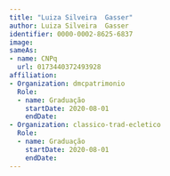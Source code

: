 ```yaml
---
title: "Luiza Silveira  Gasser"
author: Luiza Silveira  Gasser
identifier: 0000-0002-8625-6837
image: 
sameAs:
- name: CNPq
  url: 0173440372493928
affiliation:
- Organization: dmcpatrimonio
  Role:
  - name: Graduação
    startDate: 2020-08-01
    endDate: 
- Organization: classico-trad-ecletico
  Role:
  - name: Graduação
    startDate: 2020-08-01
    endDate: 
---
```




